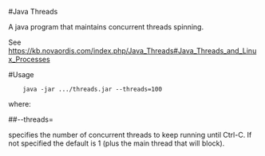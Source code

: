 #Java Threads

A java program that maintains concurrent threads spinning.

See https://kb.novaordis.com/index.php/Java_Threads#Java_Threads_and_Linux_Processes

#Usage

````
    java -jar .../threads.jar --threads=100
````

where:

##--threads=

specifies the number of concurrent threads to keep running until Ctrl-C. If not specified
the default is 1 (plus the main thread that will block).


